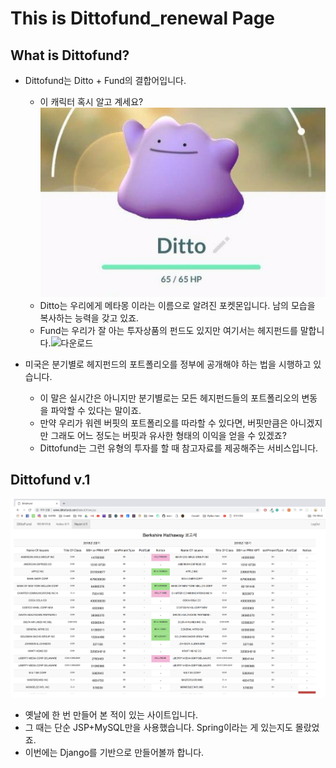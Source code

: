 # This is Dittofund_renewal Page

## What is Dittofund?

- Dittofund는 Ditto + Fund의 결합어입니다.
  - 이 캐릭터 혹시 알고 계세요?![ditto](readme.assets/ditto.jpg)
  - Ditto는 우리에게 메타몽 이라는 이름으로 알려진 포켓몬입니다. 남의 모습을 복사하는 능력을 갖고 있죠.
  - Fund는 우리가 잘 아는 투자상품의 펀드도 있지만 여기서는 헤지펀드를 말합니다.![다운로드](readme.assets/다운로드.jpeg)

- 미국은 분기별로 헤지펀드의 포트폴리오를 정부에 공개해야 하는 법을 시행하고 있습니다.
  - 이 말은 실시간은 아니지만 분기별로는 모든 헤지펀드들의 포트폴리오의 변동을 파악할 수 있다는 말이죠.
  - 만약 우리가 워렌 버핏의 포트폴리오를 따라할 수 있다면, 버핏만큼은 아니겠지만 그래도 어느 정도는 버핏과 유사한 형태의 이익을 얻을 수 있겠죠?
  - Dittofund는 그런 유형의 투자를 할 때 참고자료를 제공해주는 서비스입니다.

## Dittofund v.1

![dittofund](readme.assets/dittofund.jpg)

- 옛날에 한 번 만들어 본 적이 있는 사이트입니다.
- 그 때는 단순 JSP+MySQL만을 사용했습니다. Spring이라는 게 있는지도 몰랐었죠.
- 이번에는 Django를 기반으로 만들어볼까 합니다.

